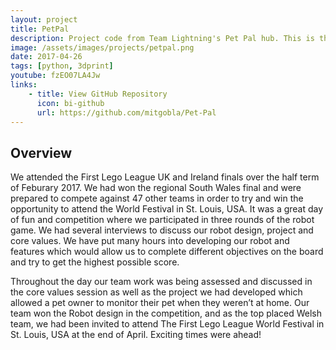 ```yaml
---
layout: project
title: PetPal
description: Project code from Team Lightning's Pet Pal hub. This is the project we presented at the FLL Finals in America.
image: /assets/images/projects/petpal.png
date: 2017-04-26
tags: [python, 3dprint]
youtube: fzEO07LA4Jw
links:
    - title: View GitHub Repository
      icon: bi-github
      url: https://github.com/mitgobla/Pet-Pal
---
```

## Overview

We attended the First Lego League UK and Ireland finals over the half term of Feburary 2017. We had won the regional South Wales final and were prepared to compete against 47 other teams in order to try and win the opportunity to attend the World Festival in St. Louis, USA. It was a great day of fun and competition where we participated in three rounds of the robot game. We had several interviews to discuss our robot design, project and core values. We have put many hours into developing our robot and features which would allow us to complete different objectives on the board and try to get the highest possible score.

​Throughout the day our team work was being assessed and discussed in the core values session as well as the project we had developed which allowed a pet owner to monitor their pet when they weren’t at home. Our team won the Robot design in the competition, and as the top placed Welsh team, we had been invited to attend The First Lego League World Festival in St. Louis, USA at the end of April. Exciting times were ahead!
